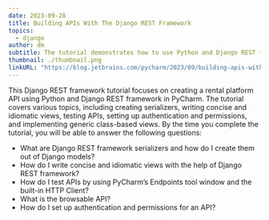 ```yaml
---
date: 2023-09-28
title: Building APIs With The Django REST Framework
topics:
  - django
author: dm
subtitle: The tutorial demonstrates how to use Python and Django REST framework in PyCharm to develop APIs.
thumbnail: ./thumbnail.png
linkURL: "https://blog.jetbrains.com/pycharm/2023/09/building-apis-with-django-rest-framework/"
---
```


This Django REST framework tutorial focuses on creating a rental platform API using Python and Django REST framework in PyCharm. The tutorial covers various topics, including creating serializers, writing concise and idiomatic views, testing APIs, setting up authentication and permissions, and implementing generic class-based views. By the time you complete the tutorial, you will be able to answer the following questions:

- What are Django REST framework serializers and how do I create them out of Django models?
- How do I write concise and idiomatic views with the help of Django REST framework?
- How do I test APIs by using PyCharm’s Endpoints tool window and the built-in HTTP Client?
- What is the browsable API?
- How do I set up authentication and permissions for an API?
